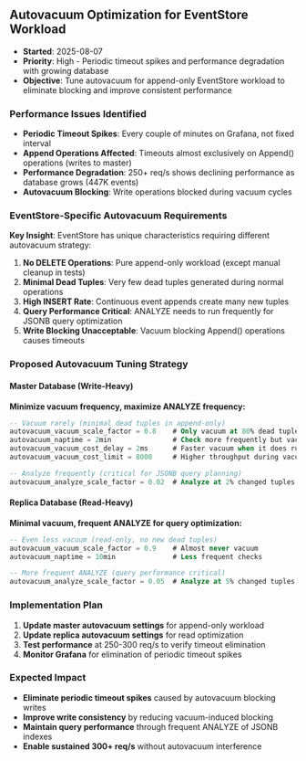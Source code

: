 ## Autovacuum Optimization for EventStore Workload
- **Started**: 2025-08-07
- **Priority**: High - Periodic timeout spikes and performance degradation with growing database
- **Objective**: Tune autovacuum for append-only EventStore workload to eliminate blocking and improve consistent performance

### Performance Issues Identified
- **Periodic Timeout Spikes**: Every couple of minutes on Grafana, not fixed interval
- **Append Operations Affected**: Timeouts almost exclusively on Append() operations (writes to master)
- **Performance Degradation**: 250+ req/s shows declining performance as database grows (447K events)
- **Autovacuum Blocking**: Write operations blocked during vacuum cycles

### EventStore-Specific Autovacuum Requirements
**Key Insight**: EventStore has unique characteristics requiring different autovacuum strategy:

1. **No DELETE Operations**: Pure append-only workload (except manual cleanup in tests)
2. **Minimal Dead Tuples**: Very few dead tuples generated during normal operations
3. **High INSERT Rate**: Continuous event appends create many new tuples
4. **Query Performance Critical**: ANALYZE needs to run frequently for JSONB query optimization
5. **Write Blocking Unacceptable**: Vacuum blocking Append() operations causes timeouts

### Proposed Autovacuum Tuning Strategy

#### Master Database (Write-Heavy)
**Minimize vacuum frequency, maximize ANALYZE frequency:**
```sql
-- Vacuum rarely (minimal dead tuples in append-only)
autovacuum_vacuum_scale_factor = 0.8    # Only vacuum at 80% dead tuples (vs current 10%)
autovacuum_naptime = 2min               # Check more frequently but vacuum rarely
autovacuum_vacuum_cost_delay = 2ms      # Faster vacuum when it does run (vs 10ms)
autovacuum_vacuum_cost_limit = 8000     # Higher throughput during vacuum (vs 2000)

-- Analyze frequently (critical for JSONB query planning)  
autovacuum_analyze_scale_factor = 0.02  # Analyze at 2% changed tuples (vs 5%)
```

#### Replica Database (Read-Heavy)
**Minimal vacuum, frequent ANALYZE for query optimization:**
```sql
-- Even less vacuum (read-only, no new dead tuples)
autovacuum_vacuum_scale_factor = 0.9    # Almost never vacuum
autovacuum_naptime = 10min              # Less frequent checks

-- More frequent ANALYZE (query performance critical)
autovacuum_analyze_scale_factor = 0.05  # Analyze at 5% changed tuples (vs 10%)
```

### Implementation Plan
1. **Update master autovacuum settings** for append-only workload
2. **Update replica autovacuum settings** for read optimization  
3. **Test performance** at 250-300 req/s to verify timeout elimination
4. **Monitor Grafana** for elimination of periodic timeout spikes

### Expected Impact
- **Eliminate periodic timeout spikes** caused by autovacuum blocking writes
- **Improve write consistency** by reducing vacuum-induced blocking
- **Maintain query performance** through frequent ANALYZE of JSONB indexes
- **Enable sustained 300+ req/s** without autovacuum interference

